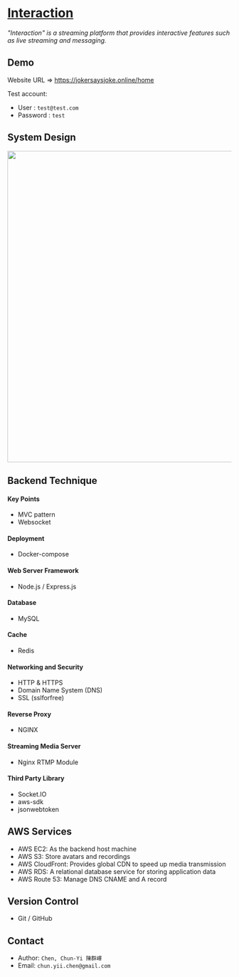 # [Interaction](https://jokersaysjoke.online/home)
*"Interaction" is a streaming platform that provides interactive features such as live streaming and messaging.*
## Demo
Website URL => <https://jokersaysjoke.online/home>

Test account:
- User : `test@test.com`
- Password : `test`

## System Design

<img src='https://github.com/jokersaysjoke/interaction/assets/110945189/96e2de3f-7646-4668-bb70-733bec3a6424' width='700px'>

## Backend Technique
#### Key Points
- MVC pattern
- Websocket

#### Deployment
- Docker-compose

#### Web Server Framework
- Node.js / Express.js

#### Database
- MySQL

#### Cache
- Redis

#### Networking and Security
- HTTP & HTTPS
- Domain Name System (DNS)
- SSL (sslforfree)

#### Reverse Proxy
- NGINX

#### Streaming Media Server
- Nginx RTMP Module

#### Third Party Library
- Socket.IO
- aws-sdk
- jsonwebtoken

## AWS Services
- AWS EC2: As the backend host machine
- AWS S3: Store avatars and recordings
- AWS CloudFront: Provides global CDN to speed up media transmission
- AWS RDS: A relational database service for storing application data
- AWS Route 53: Manage DNS CNAME and A record

## Version Control
- Git / GitHub

## Contact
- Author: `Chen, Chun-Yi 陳群嶧`
- Email: `chun.yii.chen@gmail.com`
